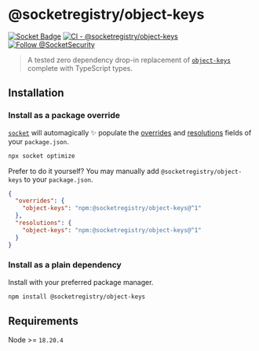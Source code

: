 # @socketregistry/object-keys

[![Socket Badge](https://socket.dev/api/badge/npm/package/@socketregistry/object-keys)](https://socket.dev/npm/package/@socketregistry/object-keys)
[![CI - @socketregistry/object-keys](https://github.com/SocketDev/socket-registry-js/actions/workflows/test.yml/badge.svg)](https://github.com/SocketDev/socket-registry-js/actions/workflows/test.yml)
[![Follow @SocketSecurity](https://img.shields.io/twitter/follow/SocketSecurity?style=social)](https://twitter.com/SocketSecurity)

> A tested zero dependency drop-in replacement of
> [`object-keys`](https://socket.dev/npm/package/object-keys) complete with
> TypeScript types.

## Installation

### Install as a package override

[`socket`](https://socket.dev/npm/package/socket) will automagically :sparkles:
populate the
[overrides](https://docs.npmjs.com/cli/v9/configuring-npm/package-json#overrides)
and [resolutions](https://yarnpkg.com/configuration/manifest#resolutions) fields
of your `package.json`.

```sh
npx socket optimize
```

Prefer to do it yourself? You may manually add `@socketregistry/object-keys` to
your `package.json`.

```json
{
  "overrides": {
    "object-keys": "npm:@socketregistry/object-keys@^1"
  },
  "resolutions": {
    "object-keys": "npm:@socketregistry/object-keys@^1"
  }
}
```

### Install as a plain dependency

Install with your preferred package manager.

```sh
npm install @socketregistry/object-keys
```

## Requirements

Node >= `18.20.4`
